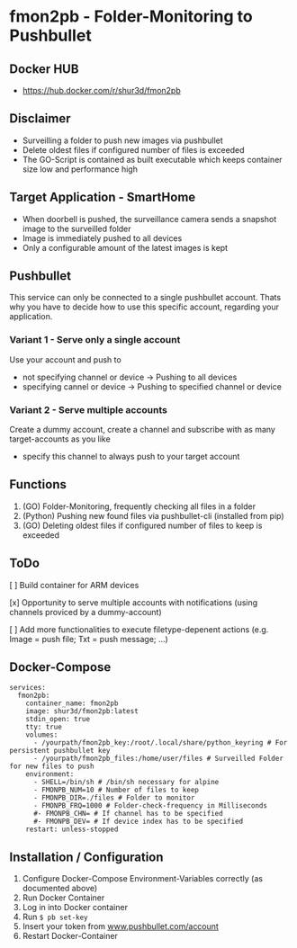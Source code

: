  # fmon2pb - Folder-Monitoring to Pushbullet

## Docker HUB

- https://hub.docker.com/r/shur3d/fmon2pb

## Disclaimer

- Surveilling a folder to push new images via pushbullet
- Delete oldest files if configured number of files is exceeded
- The GO-Script is contained as built executable which keeps container size low and performance high

## Target Application - SmartHome

- When  doorbell is pushed, the surveillance camera sends a snapshot image to the surveilled folder
- Image is immediately pushed to all devices
- Only a configurable amount of the latest images is kept

## Pushbullet

This service can only be connected to a single pushbullet account. Thats why you have to decide how to use this specific account, regarding your application.

### Variant 1 - Serve only a single account

Use your account and push to
- not specifying channel or device -> Pushing to all devices
- specifying cannel or device -> Pushing to specified channel or device

### Variant 2 - Serve multiple accounts

Create a dummy account, create a channel and subscribe with as many target-accounts as you like
- specify this channel to always push to your target account

## Functions

1. (GO) Folder-Monitoring, frequently checking all files in a folder
2. (Python) Pushing new found files via pushbullet-cli (installed from pip)
3. (GO) Deleting oldest files if configured number of files to keep is exceeded

## ToDo

[  ] Build container for ARM devices

[x] Opportunity to serve multiple accounts with notifications (using channels proviced by a dummy-account)

[  ] Add more functionalities to execute filetype-depenent actions (e.g. Image = push file; Txt = push message; ...)

## Docker-Compose
```
services:
  fmon2pb:
    container_name: fmon2pb
    image: shur3d/fmon2pb:latest
    stdin_open: true
    tty: true
    volumes:
      - /yourpath/fmon2pb_key:/root/.local/share/python_keyring # For persistent pushbullet key
      - /yourpath/fmon2pb_files:/home/user/files # Surveilled Folder for new files to push
    environment:
      - SHELL=/bin/sh # /bin/sh necessary for alpine
      - FMONPB_NUM=10 # Number of files to keep
      - FMONPB_DIR=./files # Folder to monitor
      - FMONPB_FRQ=1000 # Folder-check-frequency in Milliseconds
      #- FMONPB_CHN= # If channel has to be specified
      #- FMONPB_DEV= # If device index has to be specified
    restart: unless-stopped
```

## Installation / Configuration

1. Configure Docker-Compose Environment-Variables correctly (as documented above)
2. Run Docker Container
3. Log in into Docker container
4. Run `$ pb set-key`
5. Insert your token from www.pushbullet.com/account
6. Restart Docker-Container
